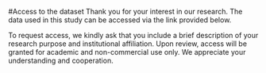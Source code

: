 #Access to the dataset
Thank you for your interest in our research.
The data used in this study can be accessed via the link provided below.

To request access, we kindly ask that you include a brief description of your research purpose and institutional affiliation.
Upon review, access will be granted for academic and non-commercial use only.
We appreciate your understanding and cooperation.
